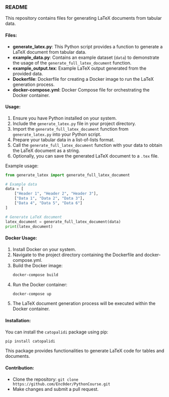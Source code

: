 ### README

This repository contains files for generating LaTeX documents from tabular data.

#### Files:
- **generate_latex.py**: This Python script provides a function to generate a LaTeX document from tabular data.
- **example_data.py**: Contains an example dataset (`data`) to demonstrate the usage of the `generate_full_latex_document` function.
- **example_output.tex**: Example LaTeX output generated from the provided data.
- **Dockerfile**: Dockerfile for creating a Docker image to run the LaTeX generation process.
- **docker-compose.yml**: Docker Compose file for orchestrating the Docker container.

#### Usage:
1. Ensure you have Python installed on your system.
2. Include the `generate_latex.py` file in your project directory.
3. Import the `generate_full_latex_document` function from `generate_latex.py` into your Python script.
4. Prepare your tabular data in a list-of-lists format.
5. Call the `generate_full_latex_document` function with your data to obtain the LaTeX document as a string.
6. Optionally, you can save the generated LaTeX document to a `.tex` file.

Example usage:
```python
from generate_latex import generate_full_latex_document

# Example data
data = [
    ["Header 1", "Header 2", "Header 3"],
    ["Data 1", "Data 2", "Data 3"],
    ["Data 4", "Data 5", "Data 6"]
]

# Generate LaTeX document
latex_document = generate_full_latex_document(data)
print(latex_document)
```

#### Docker Usage:
1. Install Docker on your system.
2. Navigate to the project directory containing the Dockerfile and docker-compose.yml.
3. Build the Docker image:
   ```bash
   docker-compose build
   ```
4. Run the Docker container:
   ```bash
   docker-compose up
   ```
5. The LaTeX document generation process will be executed within the Docker container.

#### Installation:
You can install the `catopalidi` package using pip:
```bash
pip install catopalidi
```

This package provides functionalities to generate LaTeX code for tables and documents.

#### Contribution:
- Clone the repository: `git clone https://github.com/Enc0der/PythonCourse.git`
- Make changes and submit a pull request.
